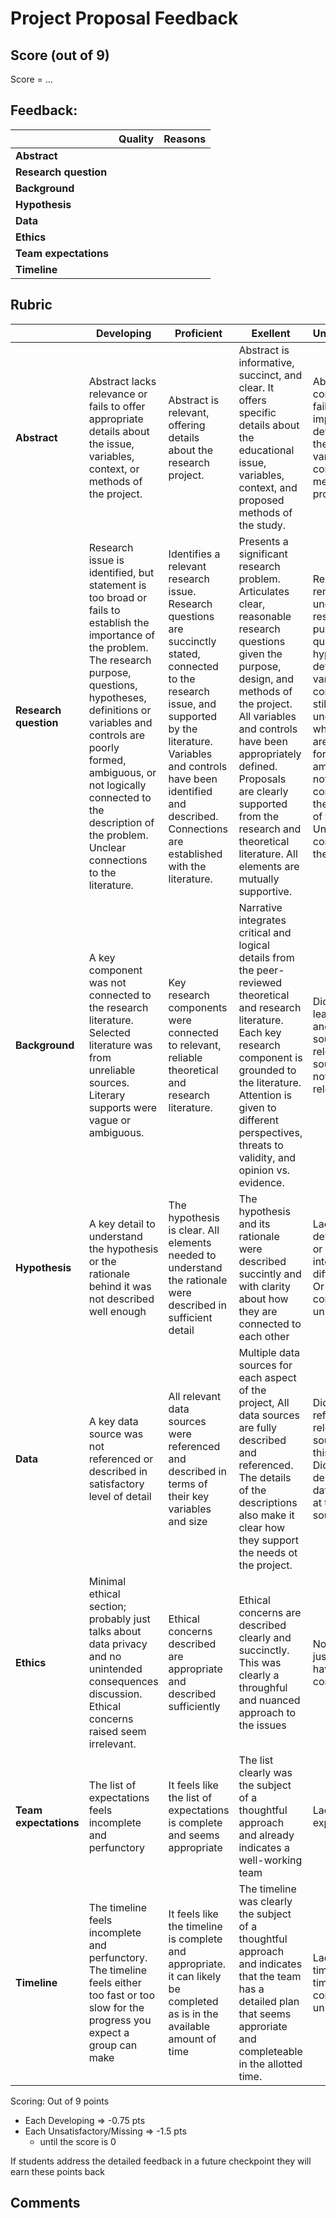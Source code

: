 # Project Proposal Feedback

## Score (out of 9)

[comment]: # (Please put the score in the following line. For example, score of 8 should be Score = 8)
Score = ...

## Feedback:

|                       | **Quality** | **Reasons** |
|-----------------------|-------------|-------------|
| **Abstract**          |             |             |
| **Research question** |             |             |
| **Background**        |             |             |
| **Hypothesis**        |             |             |
| **Data**              |             |             |
| **Ethics**            |             |             |
| **Team expectations** |             |             |
| **Timeline**          |             |             |


## Rubric

|                       | **Developing**                                                                                                                                                                                                                                                                                                                      | **Proficient**                                                                                                                                                                                                                                                | **Exellent**                                                                                                                                                                                                                                                                                                                     | **Unsatisfactory**                                                                                                                                                                                                                                                                                  |
|-----------------------|-------------------------------------------------------------------------------------------------------------------------------------------------------------------------------------------------------------------------------------------------------------------------------------------------------------------------------------|---------------------------------------------------------------------------------------------------------------------------------------------------------------------------------------------------------------------------------------------------------------|----------------------------------------------------------------------------------------------------------------------------------------------------------------------------------------------------------------------------------------------------------------------------------------------------------------------------------|-----------------------------------------------------------------------------------------------------------------------------------------------------------------------------------------------------------------------------------------------------------------------------------------------------|
| **Abstract**          | Abstract lacks relevance or fails to offer appropriate details about the issue, variables, context, or methods of the project.                                                                                                                                                                                                      | Abstract is relevant, offering details about the research project.                                                                                                                                                                                            | Abstract is informative, succinct, and clear. It offers specific details about the educational issue, variables, context, and proposed methods of the study.                                                                                                                                                                     | Abstract is confusing or fails to offer important details about the issue, variables, context, or methods of the project.                                                                                                                                                                           |
| **Research question** | Research issue is identified, but statement is too broad or fails to establish the importance of the problem. The research purpose, questions, hypotheses, definitions or variables and controls are poorly formed, ambiguous, or not logically connected to the description of the problem. Unclear connections to the literature. | Identifies a relevant research issue. Research questions are succinctly stated, connected to the research issue, and supported by the literature. Variables and controls have been identified and described. Connections are established with the literature. | Presents a significant research problem. Articulates clear, reasonable research questions given the purpose, design, and methods of the project. All variables and controls have been appropriately defined. Proposals are clearly supported from the research and theoretical literature. All elements are mutually supportive. | Research issue remains unclear. The research purpose, questions, hypotheses, definitions or variables and controls are still largely undefined, or when they are are poorly formed, ambiguous, or not logically connected to the description of the problem. Unclear connections to the literature. |
| **Background**        | A key component was not connected to the research literature. Selected literature was from unreliable sources. Literary supports were vague or ambiguous.                                                                                                                                                                           | Key research components were connected to relevant, reliable theoretical and research literature.                                                                                                                                                             | Narrative integrates critical and logical details from the peer-reviewed theoretical and research literature. Each key research component is grounded to the literature. Attention is given to different perspectives, threats to validity, and opinion vs. evidence.                                                            | Did not have at least 2 reliable and relevant sources. Or relevant sources were not used in relevant ways                                                                                                                                                                                           |
| **Hypothesis**        | A key detail to understand the hypothesis or the rationale behind it was not described well enough                                                                                                                                                                                                                                  | The hypothesis is clear. All elements needed to understand the rationale were described in sufficient detail                                                                                                                                                  | The hypothesis and its rationale were described succintly and with clarity about how they are connected to each other                                                                                                                                                                                                            | Lacks most details; vague or interpretable in different ways. Or seems completely unrealistic.                                                                                                                                                                                                      |
| **Data**              | A key data source was not referenced or described in satisfactory level of detail                                                                                                                                                                                                                                                   | All relevant data sources were referenced and described in terms of their key variables and size                                                                                                                                                              | Multiple data sources for each aspect of the project, All data sources are fully described and referenced. The details of the descriptions also make it clear how they support the needs ot the project.                                                                                                                         | Did not have references to relevant data sources for this problem. Did not describe the data obtained at those sources                                                                                                                                                                              |
| **Ethics**            | Minimal ethical section; probably just talks about data privacy and no unintended consequences discussion. Ethical concerns raised seem irrelevant.                                                                                                                                                                                 | Ethical concerns described are appropriate and described sufficiently                                                                                                                                                                                         | Ethical concerns are described clearly and succinctly. This was clearly a throughful and nuanced approach to the issues                                                                                                                                                                                                          | No effort or just says we have no ethical concerns                                                                                                                                                                                                                                                  |
| **Team expectations** | The list of expectations feels incomplete and perfunctory                                                                                                                                                                                                                                                                           | It feels like the list of expectations is complete and seems appropriate                                                                                                                                                                                      | The list clearly was the subject of a thoughtful approach and already indicates a well-working team                                                                                                                                                                                                                              | Lack of expectations                                                                                                                                                                                                                                                                                |
| **Timeline**          | The timeline feels incomplete and perfunctory. The timeline feels either too fast or too slow for the progress you expect a group can make                                                                                                                                                                                          | It feels like the timeline is complete and appropriate. it can likely be completed as is in the available amount of time                                                                                                                                      | The timeline was clearly the subject of a thoughtful approach and indicates that the team has a detailed plan that seems approriate and completeable in the allotted time.                                                                                                                                                       | Lack of timeline. Or timeline is completely unrealistic                                                                                                                                                                                                                                             |

Scoring: Out of 9 points

- Each Developing => -0.75 pts
- Each Unsatisfactory/Missing => -1.5 pts
	- until the score is 0

If students address the detailed feedback in a future checkpoint they will earn these points back

## Comments


